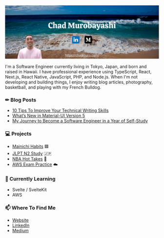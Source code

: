 [![Header](./header.png)](https://chadmuro.com/)

I'm a Software Engineer currently living in Tokyo, Japan, and born and raised in Hawaii. I have professional experience using TypeScript, React, Next.js, React Native, JavaScript, PHP, and Node.js. When I'm not developing and building things, I enjoy writing blog articles, photography, basketball, and playing with my French Bulldog.

### ✏ Blog Posts
- [10 Tips To Improve Your Technical Writing Skills](https://medium.com/better-programming/10-tips-to-improve-your-technical-writing-skills-78d98faaef36)
- [What’s New in Material-UI Version 5](https://medium.com/javascript-in-plain-english/whats-new-in-material-ui-version-5-5ebfaea0eba6)
- [My Journey to Become a Software Engineer in a Year of Self-Study](https://javascript.plainenglish.io/my-journey-to-become-a-software-engineer-in-a-year-of-self-study-5703cc08724a)

### 💻 Projects
- [Mainichi Habits](https://mainichi-habits.vercel.app/) 🟦
- [JLPT N2 Study](https://jlpt-n2-study.framer.website/) 🇯🇵
- [NBA Hot Takes](https://nba-hottakes.vercel.app/) 🏀
- [AWS Exam Practice](https://aws-exam-practice.vercel.app/) ☁️

### 🌱 Currently Learning
- Svelte / SvelteKit
- AWS

### 📫 Where To Find Me
- [Website](https://chadmuro.com/)
- [LinkedIn](https://www.linkedin.com/in/chadmuro/)
- [Medium](https://chadmuro.medium.com/)

